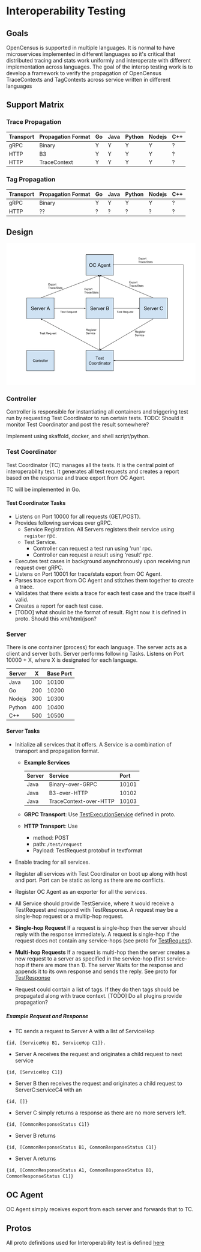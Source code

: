 # Interoperability Testing

## Goals

OpenCensus is supported in multiple languages. It is normal to have microservices implemented 
in different languages so it's critical that distributed tracing and stats work uniformly and
interoperate with different implementation across languages. The goal of the interop testing
work is to develop a framework to verify the propagation of OpenCensus TraceContexts and 
TagContexts across service written in different languages

## Support Matrix

### Trace Propagation

| Transport | Propagation Format | Go | Java | Python | Nodejs | C++ |
|-----------|--------------------|----|------|--------|--------|-----|
| gRPC | Binary | Y | Y | Y | Y | ? |
| HTTP | B3 | Y | Y | Y | Y | ? |
| HTTP | TraceContext | Y | Y | Y | Y | ? |

### Tag Propagation

|  Transport | Propagation Format | Go | Java | Python | Nodejs | C++ |
|------------|--------------------|----|------|--------|--------|-----|
| gRPC | Binary | Y | Y | Y | Y | ? |
| HTTP | ?? | ? | ? | ? | ? | ? |

## Design
![Interoperability Test Design Diagram][InteroperabilityTestDesignDiagram]

### Controller
Controller is responsible for instantiating all containers and triggering test run by requesting Test Coordinator to run certain tests. 
TODO: Should it monitor Test Coordinator and post the result somewhere?

Implement using skaffold, docker, and shell script/python.

### Test Coordinator

Test Coordinator (TC) manages all the tests. It is the central point of interoperability test. It 
 generates all test requests and creates a report based on the response and trace export from OC 
 Agent.
 
TC will be implemented in Go.
 
#### Test Coordinator Tasks 
- Listens on Port 10000 for all requests (GET/POST).
- Provides following services over gRPC.
  - Service Registration. All Servers registers their service using `register` rpc.
  - Test Service. 
    - Controller can request a test run using 'run' rpc. 
    - Controller can request a result using 'result' rpc.
- Executes test cases in background asynchronously upon receiving run request over gRPC.
- Listens on Port 10001 for trace/stats export from OC Agent.
- Parses trace export from OC Agent and stitches them together to create a trace.
- Validates that there exists a trace for each test case and the trace itself ii valid.
- Creates a report for each test case.
- [TODO] what should be the format of result. Right now it is defined in proto. Should this xml/html/json?

### Server

There is one container (process) for each language. The server acts as a client and server both. Server performs following Tasks.
Listens on Port 10000 + X, where X is designated for each language.

| Server | X | Base Port |
|--------|---|-----------|
| Java | 100 | 10100 |
| Go | 200 | 10200 |
| Nodejs | 300 | 10300 |
| Python | 400 | 10400 |
| C++ | 500 | 10500 |

#### Server Tasks
- Initialize all services that it offers. A Service is a combination of transport and
propagation format. 
  - **Example Services**

    | Server | Service | Port |
    |--------|---------|------|
    | Java | Binary-over-GRPC | 10101 |
    | Java | B3-over-HTTP | 10102 |
    | Java | TraceContext-over-HTTP | 10103 |
  
  - **GRPC Transport**: Use [TestExecutionService][InteroperabilityTestProto] defined in proto.
  - **HTTP Transport**: Use 
     - method: POST 
     - path: `/test/request`
     - Payload: TestRequest protobuf in textformat
- Enable tracing for all services.
- Register all services with Test Coordinator on boot up along with host and port. Port can
be static as long as there are no conflicts.
- Register OC Agent as an exporter for all the services.
- All Service should provide TestService, where it would receive a TestRequest and respond with
 TestResponse. A request may be a single-hop request or a multip-hop request.
 - **Single-hop Request** If a request is single-hop then the server should reply with the response 
 immediately. A request is single-hop if the request does not contain any service-hops (see proto
 for [TestRequest][InteroperabilityTestProto]).
 - **Multi-hop Requests** If a request is multi-hop then the server creates a new request to
 a server as specified in the service-hop (first service-hop if there are more than 1). The server
 Waits for the response and appends it to its own response and sends the reply. See proto for 
 [TestResponse][InteroperabilityTestProto]
  
- Request could contain a list of tags. If they do then tags should be propagated along with trace
 context. [TODO] Do all plugins provide propagation?

##### Example Request and Response
- TC sends a request to Server A with a list of ServiceHop
```
{id, [ServiceHop B1, ServiceHop C1]}.
``` 
- Server A receives the request and originates a child request to next service
```
{id, [ServiceHop C1]}
```
- Server B then receives the request and originates a child request to ServerC:serviceC4 with an 
```
{id, []}
```
- Server C simply returns a response as there are no more servers left. 
```
{id, [CommonResponseStatus C1]}
```
- Server B returns
```
{id, [CommonResponseStatus B1, CommonResponseStatus C1]}
```
- Server A returns 
```
{id, [CommonResponseStatus A1, CommonResponseStatus B1, CommonResponseStatus C1]}
```

## OC Agent
OC Agent simply receives export from each server and forwards that to TC.

## Protos
All proto definitions used for Interoperability test is defined [here][InteroperabilityTestProto]

[InteroperabilityTestDesignDiagram]: /interoptest/drawings/InteroperabilityTestDesignDiagram.png "Interoperability Design"
[InteroperabilityTestProto]: /interoptest/proto/interoperability_test.proto "Interoperability Test Proto"
